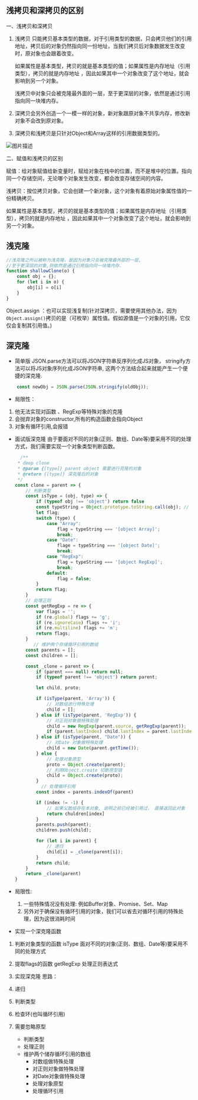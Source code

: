 ## 浅拷贝和深拷贝的区别

一、浅拷贝和深拷贝

1. 浅拷贝 只能拷贝基本类型的数据，对于引用类型的数据，只会拷贝他们的引用地址，拷贝后的对象仍然指向同一份地址，当我们拷贝后对象数据发生改变时，原对象也会跟着改变。

   如果属性是基本类型，拷贝的就是基本类型的值；如果属性是内存地址（引用类型），拷贝的就是内存地址 ，因此如果其中一个对象改变了这个地址，就会影响到另一个对象。

   浅拷贝中对象只会被克隆最外面的一层，至于更深层的对象，依然是通过引用指向同一块堆内存。

2. 深拷贝会另外创造一个一模一样的对象，新对象跟原对象不共享内存，修改新对象不会改到原对象。

3. 深拷贝和浅拷贝是只针对Object和Array这样的引用数据类型的。

![图片描述](https://segmentfault.com/img/bVbrl56?w=310&h=227)

二、赋值和浅拷贝的区别

赋值：给对象赋值给新变量时，赋给对象在栈中的位置，而不是堆中的位置。指向同一个存储空间，无论哪个对象发生改变，都会改变存储空间的内容。

浅拷贝：按位拷贝对象，它会创建一个新对象，这个对象有着原始对象属性值的一份精确拷贝。

如果属性是基本类型，拷贝的就是基本类型的值；如果属性是内存地址（引用类型），拷贝的就是内存地址 ，因此如果其中一个对象改变了这个地址，就会影响到另一个对象。

## 浅克隆

```javascript
//浅克隆之所以被称为浅克隆，是因为对象只会被克隆最外部的一层,
//至于更深层的对象,则依然是通过引用指向同一块堆内存.
function shallowClone(o) {
    const obj = {};
    for (let i in o) {
        obj[i] = o[i]
    }
}
```

Object.assign ：也可以实现浅复制(针对深拷贝，需要使用其他办法，因为 `Object.assign()`拷贝的是（可枚举）属性值。假如源值是一个对象的引用，它仅仅会复制其引用值。)

## 深克隆

- 简单版
    JSON.parse方法可以将JSON字符串反序列化成JS对象，
    stringify方法可以将JS对象序列化成JSON字符串,
    这两个方法结合起来就能产生一个便捷的深克隆.
```js
    const newObj = JSON.parse(JSON.stringify(oldObj));
```
- 局限性：
1. 他无法实现对函数 、RegExp等特殊对象的克隆
2. 会抛弃对象的constructor,所有的构造函数会指向Object
3. 对象有循环引用,会报错

- 面试版深克隆
  由于要面对不同的对象(正则、数组、Date等)要采用不同的处理方式，我们需要实现一个对象类型判断函数。

  ```javascript
    /**
   * deep clone
   * @param {[type]} parent object 需要进行克隆的对象
   * @return {[type]} 深克隆后的对象
   */
  const clone = parent => {
      // 判断类型
      const isType = (obj, type) => {
          if (typeof obj !== 'object') return false
          const typeString = Object.prototype.toString.call(obj); // 类型判断
          let flag;
          switch (type) {
              case "Array":
                  flag = typeString === '[object Array]';
                  break;
              case "Date":
                  flage = typeString === '[object Date]';
                  break;
              case "RegExp":
                  flag = typeString === '[object RegExp]';
                  break;
              default:
                  flag = false;
          }
          return flag;
      }
      // 处理正则
      const getRegExp = re => {
          var flags = '';
          if (re.global) flags += 'g';
          if (re.ignoreCase) flags += 'i';
          if (re.multiline) flags += 'm';
          return flags;
      }
         // 维护两个存储循环引用的数组
      const parents = [];
      const children = [];
  
      const _clone = parent => {
          if (parent === null) return null;
          if (typeof parent !== 'object') return parent;
  
          let child, proto;
  
          if (isType(parent, 'Array')) {
              // 对数组进行特殊处理
              child = [];
          } else if (isType(parent, 'RegExp')) {
              // 对正则对象做特殊处理
              child = new RegExp(parent.source, getRegExp(parent));
              if (parent.lastIndex) child.lastIndex = parent.lastIndex;
          } else if (isType(parent, "Date")) {
              // 对Date 对象做特殊处理
              child = new Date(parent.getTime());
          } else {
              // 处理对象原型
              proto = Object.create(parent);
              // 利用Object.create 切断原型链
              child = Object.create(proto);
          }
            // 处理循环引用
          const index = parents.indexOf(parent)
  
          if (index != -1) {
              // 如果父数组存在本对象, 说明之前已经被引用过， 直接返回此对象
              return chuldren[index]
          }
          parents.push(parent);
          children.push(child);
  
          for (let i in parent) {
              // 递归
              child[i] = _clone(parent[i]);
          }
          return child;
      }
      return _clone(parent)
  }
  
  
  ```

- 局限性:

  1. 一些特殊情况没有处理: 例如Buffer对象、Promise、Set、Map
  2. 另外对于确保没有循环引用的对象，我们可以省去对循环引用的特殊处理，因为这很消耗时间

- 实现一个深克隆函数
1. 判断对象类型的函数  isType
    面对不同的对象(正则、数组、Date等)要采用不同的处理方式
2. 提取flags的函数  getRegExp 处理正则表达式
3. 实现深克隆
思路：
1. 递归
2. 判断类型
3. 检查环(也叫循环引用)
4. 需要忽略原型

    - 判断类型
    - 处理正则
    - 维护两个储存循环引用的数组
        - 对数组做特殊处理
        - 对正则对象做特殊处理
        - 对Date对象做特殊处理
        - 处理对象原型
        - 处理循环引用